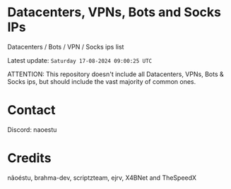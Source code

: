 # Datacenters, VPNs, Bots and Socks IPs
 
Datacenters / Bots / VPN / Socks ips list

Latest update: `Saturday 17-08-2024 09:00:25 UTC` 

ATTENTION: This repository doesn't include all Datacenters, VPNs, Bots & Socks ips, 
but should include the vast majority of common ones.

# Contact
Discord: naoestu

# Credits
nãoéstu, brahma-dev, scriptzteam, ejrv, X4BNet and TheSpeedX
